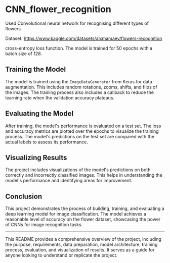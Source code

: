 # CNN_flower_recognition
Used Convolutional neural network for recognising different types of flowers

Dataset: https://www.kaggle.com/datasets/alxmamaev/flowers-recognition

 cross-entropy loss function. The model is trained for 50 epochs with a batch size of 128.

## Training the Model

The model is trained using the `ImageDataGenerator` from Keras for data augmentation. This includes random rotations, zooms, shifts, and flips of the images. The training process also includes a callback to reduce the learning rate when the validation accuracy plateaus.

## Evaluating the Model

After training, the model's performance is evaluated on a test set. The loss and accuracy metrics are plotted over the epochs to visualize the training process. The model's predictions on the test set are compared with the actual labels to assess its performance.

## Visualizing Results

The project includes visualizations of the model's predictions on both correctly and incorrectly classified images. This helps in understanding the model's performance and identifying areas for improvement.

## Conclusion

This project demonstrates the process of building, training, and evaluating a deep learning model for image classification. The model achieves a reasonable level of accuracy on the flower dataset, showcasing the power of CNNs for image recognition tasks.

---

This README provides a comprehensive overview of the project, including the purpose, requirements, data preparation, model architecture, training process, evaluation, and visualization of results. It serves as a guide for anyone looking to understand or replicate the project.
